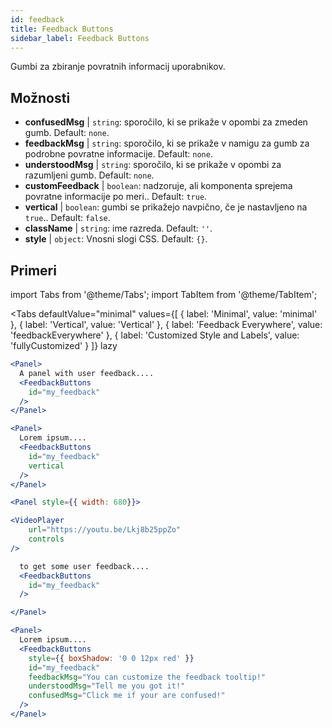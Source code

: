 ```yaml
---
id: feedback 
title: Feedback Buttons
sidebar_label: Feedback Buttons
---
```


Gumbi za zbiranje povratnih informacij uporabnikov.

## Možnosti

* __confusedMsg__ | `string`: sporočilo, ki se prikaže v opombi za zmeden gumb. Default: `none`.
* __feedbackMsg__ | `string`: sporočilo, ki se prikaže v namigu za gumb za podrobne povratne informacije. Default: `none`.
* __understoodMsg__ | `string`: sporočilo, ki se prikaže v opombi za razumljeni gumb. Default: `none`.
* __customFeedback__ | `boolean`: nadzoruje, ali komponenta sprejema povratne informacije po meri.. Default: `true`.
* __vertical__ | `boolean`: gumbi se prikažejo navpično, če je nastavljeno na `true`.. Default: `false`.
* __className__ | `string`: ime razreda. Default: `''`.
* __style__ | `object`: Vnosni slogi CSS. Default: `{}`.


## Primeri

import Tabs from '@theme/Tabs';
import TabItem from '@theme/TabItem';

<Tabs
    defaultValue="minimal"
    values={[
        { label: 'Minimal', value: 'minimal' },
        { label: 'Vertical', value: 'Vertical' },
        { label: 'Feedback Everywhere', value: 'feedbackEverywhere' },
        { label: 'Customized Style and Labels', value: 'fullyCustomized' }
    ]}
    lazy
>

<TabItem value="minimal">

```jsx live
<Panel>
  A panel with user feedback....
  <FeedbackButtons
    id="my_feedback" 
  />
</Panel>
```

</TabItem>

<TabItem value="Vertical">

```jsx live
<Panel>
  Lorem ipsum....
  <FeedbackButtons
    id="my_feedback" 
    vertical
  />
</Panel>
```
</TabItem>

<TabItem value="feedbackEverywhere">

```jsx live
<Panel style={{ width: 680}}>

<VideoPlayer
    url="https://youtu.be/Lkj8b25ppZo"
    controls
/>

  to get some user feedback....
  <FeedbackButtons
    id="my_feedback" 
  />

</Panel>
```
</TabItem>

<TabItem value="fullyCustomized">

```jsx live
<Panel>
  Lorem ipsum....
  <FeedbackButtons
    style={{ boxShadow: '0 0 12px red' }}
    id="my_feedback"  
    feedbackMsg="You can customize the feedback tooltip!"
    understoodMsg="Tell me you got it!" 
    confusedMsg="Click me if your are confused!" 
  />
</Panel>
```
</TabItem>

</Tabs>
